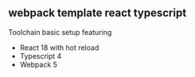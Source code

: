 ## webpack template react typescript

Toolchain basic setup featuring

- React 18 with hot reload
- Typescript 4
- Webpack 5
